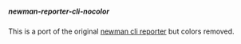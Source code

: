 ##### newman-reporter-cli-nocolor

This is a port of the original [newman cli reporter](https://github.com/postmanlabs/newman) but colors removed.
